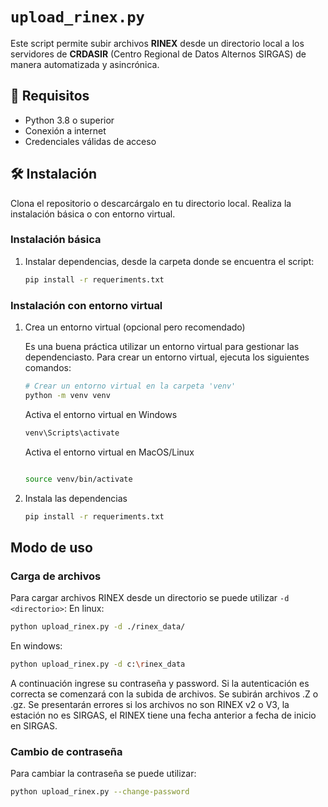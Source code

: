 # `upload_rinex.py`

Este script permite subir archivos **RINEX** desde un directorio local a los servidores de **CRDASIR** (Centro Regional de Datos Alternos SIRGAS) de manera automatizada y asincrónica.

## 🚀 Requisitos

- Python 3.8 o superior
- Conexión a internet
- Credenciales válidas de acceso

## 🛠 Instalación

Clona el repositorio o descarcárgalo en tu directorio local. Realiza la instalación básica o con entorno virtual.


### Instalación básica
1. Instalar dependencias, desde la carpeta donde se encuentra el script:
   ```bash
   pip install -r requeriments.txt
   ```





### Instalación con entorno virtual 

1. Crea un entorno virtual (opcional pero recomendado)
   
   Es una buena práctica utilizar un entorno virtual para gestionar las dependenciasto. Para crear un entorno virtual, ejecuta los siguientes comandos:
   
   ```bash
   # Crear un entorno virtual en la carpeta 'venv'
   python -m venv venv
   ```
   Activa el entorno virtual en Windows
   ```bash
   venv\Scripts\activate
   ```
   Activa el entorno virtual en MacOS/Linux
   ```bash
   
   source venv/bin/activate
   ```

2. Instala las dependencias
   ```bash
   pip install -r requeriments.txt
   ```

## Modo de uso

### Carga de archivos
   Para cargar archivos RINEX desde un directorio se puede utilizar `-d <directorio>`:
   En linux:
   ```bash
   python upload_rinex.py -d ./rinex_data/
   ```
   En windows:
   ```bash
   python upload_rinex.py -d c:\rinex_data
   ```

   A continuación ingrese su contraseña y password.
   Si la autenticación es correcta se comenzará con la subida de archivos.
   Se subirán archivos .Z o .gz.
   Se presentarán errores si los archivos no son RINEX v2 o V3, la estación no es SIRGAS, el RINEX tiene una fecha anterior a fecha de inicio en SIRGAS.

### Cambio de contraseña
   Para cambiar la contraseña se puede utilizar:

   ```bash
   python upload_rinex.py --change-password
   ```


